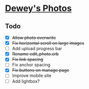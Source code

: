 # [Dewey's Photos](https://deweys.photos)

## Todo

- [x] ~~Allow photo overwrite~~
- [x] ~~Fix horizontal scroll on large images~~
- [ ] Add upload progress bar
- [x] ~~Rename edit_photo.erb~~
- [x] ~~Fix link spacing~~
- [ ] Fix anchor spacing
- [x] ~~Fix buttons on manage page~~
- [ ] Improve mobile site
- [ ] Add lightbox?
